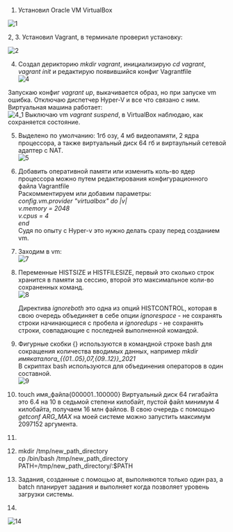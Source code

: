 1.  Установил Oracle VM VirtualBox  

![1](https://user-images.githubusercontent.com/26553608/147535169-20807114-fb7c-43a7-9983-b57fdcdd1b31.PNG)

2, 3. Установил Vagrant, в терминале проверил установку:

![2](https://user-images.githubusercontent.com/26553608/147536987-5700f5e6-e34a-478e-9d4a-25d6114ba848.PNG)

4. Создал дерикторию *mkdir vagrant*, инициализирую *cd vagrant*, *vagrant init* и редактирую появившийся конфиг Vagrantfile  
![4](https://user-images.githubusercontent.com/26553608/147545431-bc000d49-f2e3-43c2-99e3-00184c2c2f5f.PNG)

Запускаю конфиг *vagrant up*, выкачивается образ, но при запуске vm ошибка. Отключаю диспетчер Hyper-V и все что связано с ним.  
Виртуальная машина работает:  
![4_1](https://user-images.githubusercontent.com/26553608/147545799-94fd464d-13c6-4467-a4a2-c6d0d617bb8f.PNG)
Выключаю vm *vagrant suspend*, в VirtualBox наблюдаю, как сохраняется состояние.  

5. Выделено по умолчанию: 1гб озу, 4 мб видеопамяти, 2 ядра процессора, а также виртуальный диск 64 гб и виртаульный сетевой адаптер с NAT.  
![5](https://user-images.githubusercontent.com/26553608/147548778-87bf0b28-ed1c-425e-9238-7249b8be1ab5.PNG)  

6. Добавить оперативной памяти или изменить коль-во ядер процессора можно путем редактирования конфигурационного файла Vagrantfile  
   Раскомментируем или добавим параметры:  
       *config.vm.provider "virtualbox" do |v|*  
         *v.memory = 2048*  
         *v.cpus = 4*   
       *end*  
   Судя по опыту с Hyper-v это нужно делать сразу перед созданием vm.  
   
7. Заходим в vm:  
![7](https://user-images.githubusercontent.com/26553608/147552534-49cbe793-eed0-43ea-a911-e1bcd55a3868.PNG)  

8. Переменные HISTSIZE и HISTFILESIZE, первый это сколько строк хранится в памяти за сессию, второй это максимальное коли-во сохраненных команд.  
  ![8](https://user-images.githubusercontent.com/26553608/147554291-77d20ab6-4d76-4884-9d4b-3509aa4276d7.PNG)

   Директива *ignoreboth* это одна из опций HISTCONTROL, которая в свою очередь объединяет в себе опции *ignorespace* - не сохранять строки начинающиеся с пробела и *ignoredups* - не сохранять строки, совпадающие с последней выполненной командой.  
   
9. Фигурные скобки {} используются в командной строке bash для сокращения количества вводимых данных, например *mkdir имякаталога_{{01..05},07,{09..12}}_2021*  
   В скриптах bash используются для объединения операторов в один составной.  
   ![9](https://user-images.githubusercontent.com/26553608/147559085-e4dae4fe-f424-4aeb-a955-ed348bf984e6.PNG)  
   
10. touch имя_файла{000001..100000} 
     Виртуальный диск 64 гигабайта это 6.4 на 10 в седьмой степени килобайт, пустой файл минимум 4 килобайта, получаем 16 млн файлов.
     В свою очередь с помощью *getconf ARG_MAX* на моей системе можно запустить максимум 2097152 аргумента.
     
11.

12.  mkdir /tmp/new_path_directory    
     cp /bin/bash /tmp/new_path_directory    
     PATH=/tmp/new_path_directory/:$PATH  
     
13. Задания, созданные с помощью at, выполняются только один раз, а batch планирует задания и выполняет когда позволяет уровень загрузки системы.  
14.   
![14](https://user-images.githubusercontent.com/26553608/147574643-275da2a5-bc36-4b25-a81a-de0ba0bdebb4.PNG)




   
  



